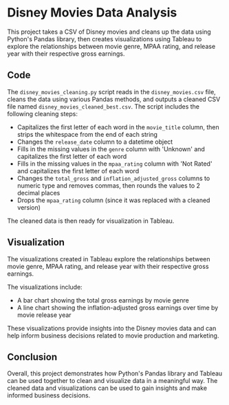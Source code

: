 # Disney Movies Data Analysis

This project takes a CSV of Disney movies and cleans up the data using Python's Pandas library, then creates visualizations using Tableau to explore the relationships between movie genre, MPAA rating, and release year with their respective gross earnings.

## Code

The `disney_movies_cleaning.py` script reads in the `disney_movies.csv` file, cleans the data using various Pandas methods, and outputs a cleaned CSV file named `disney_movies_cleaned_best.csv`. The script includes the following cleaning steps:

- Capitalizes the first letter of each word in the `movie_title` column, then strips the whitespace from the end of each string
- Changes the `release_date` column to a datetime object
- Fills in the missing values in the `genre` column with 'Unknown' and capitalizes the first letter of each word
- Fills in the missing values in the `mpaa_rating` column with 'Not Rated' and capitalizes the first letter of each word
- Changes the `total_gross` and `inflation_adjusted_gross` columns to numeric type and removes commas, then rounds the values to 2 decimal places
- Drops the `mpaa_rating` column (since it was replaced with a cleaned version)

The cleaned data is then ready for visualization in Tableau.

## Visualization

The visualizations created in Tableau explore the relationships between movie genre, MPAA rating, and release year with their respective gross earnings. 

The visualizations include:

- A bar chart showing the total gross earnings by movie genre
- A line chart showing the inflation-adjusted gross earnings over time by movie release year

These visualizations provide insights into the Disney movies data and can help inform business decisions related to movie production and marketing.

## Conclusion

Overall, this project demonstrates how Python's Pandas library and Tableau can be used together to clean and visualize data in a meaningful way. The cleaned data and visualizations can be used to gain insights and make informed business decisions.

